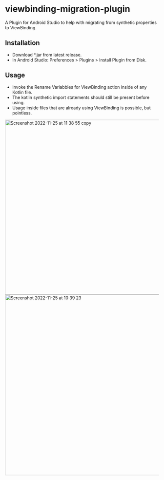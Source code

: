 # viewbinding-migration-plugin
A Plugin for Android Studio to help with migrating from synthetic properties to ViewBinding.

## Installation
- Download *.jar from latest release.
- In Android Studio: Preferences > Plugins > Install Plugin from Disk.

## Usage
- Invoke the Rename Variabbles for ViewBinding action inside of any Kotlin file.
- The kotlin synthetic import statements should still be present before using.
- Usage inside files that are already using ViewBinding is possible, but pointless.
<img width="574" alt="Screenshot 2022-11-25 at 11 38 55 copy" src="https://user-images.githubusercontent.com/110387111/204012928-2097d56a-8436-42fc-8d23-4df042004895.png">
<img width="593" alt="Screenshot 2022-11-25 at 10 39 23" src="https://user-images.githubusercontent.com/110387111/204012932-2aa8b4e1-791a-44ee-bddd-7a4ca876fb94.png">
